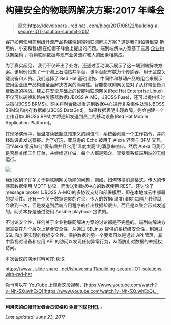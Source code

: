 # 构建安全的物联网解决方案:2017 年峰会

> 原文:[https://developers . red hat . com/blog/2017/06/22/building-a-secure-IOT-solution-summit-2017](https://developers.redhat.com/blog/2017/06/22/building-a-secure-iot-solution-summit-2017)

客户如何使用商用级开源产品构建端到端物联网解决方案？这是我们(帕特里克·斯坦纳、小麦和我)想在红帽子峰会上提出的问题。端到端解决方案基于三层 [企业物联网架构](https://www.redhat.com/cms/managed-files/is-intelligent-gateways-for-the-iot-technology-overview-us107776-201701-us.pdf) ，将物联网数据与现有业务流程和人的因素相集成。

为了真实起见， 我们不仅开出了处方，还通过互动演示展示了这一端到端解决方案。该用例设想了一个海上石油钻井平台，该平台配有数万个传感器，用于监控关键设备和人员。我们选择了 Red Hat 基础设施、中间件和移动产品的组合来展示使用企业级产品构建全面解决方案的简易性。智能物联网网关应对了从终端设备消费数据的挑战。建立在安全基础上的智能物联网网关(Red Hat Enterprise Linux)不仅可以转换和路由传感器数据(JBOSS A-MQ，JBOSS Fuse)，还可以提供实时决策(JBOSS BRMS)。网关将聚合数据发送到数据中心进行复杂事件处理(JBOSS BRMS)和内存数据库(JBOSS DataGrid)。如果数据表明出现故障，则会创建一个工作订单(JBOSS BPM)并将通知发送到员工的移动设备(Red Hat Mobile Application Platform)。

在现场演示中，当温度读数超过预定义的阈值时，系统会创建一个工作指令，并向移动设备发送警报。为了好玩，亚马逊的 Echo 被用于 Alexa 界面与 BPM 交互。问“Alexa 情况如何”很有趣并且它用“温度太高”的消息来响应。然后 Alexa 问我们是否想关闭工作订单，并继续这样做。每个人都是观众，享受着系统端到端的无缝运行。

![](../Images/b70c2edd4d68b97998b1d063f7834b41.png)

我们收到了许多关于物联网网关功能的问题，例如，如何转换消息格式，传入的传感器数据使用 MQTT 协议，而发送到数据中心的数据使用 REST。还讨论了 message broker (JBOSS A-MQ)的多协议支持和部署模型，即在本地或云中部署的灵活性。还有一个关于数据速度的讨论，传入的数据(温度/湿度)每隔几秒钟就会收到一次，但是发送到后端应用程序的传出数据却很少，而且是以聚合形式发送的。网关本身是通过使用 Ansible playbook 提供的。

不讨论安全性，任何关于企业物联网解决方案的讨论都是不完整的。端到端解决方案需要在几个层次上整合安全性，从通过 SELinux 提供的系统级安全性，到通过 SSL 和加密实现的数据安全性。保护数据的另一个要素可以是通过 API 管理，其中监视对设备和应用 API 的访问以发现任何异常行为，从而防止对数据的未授权访问。

本次会议的演示材料可在:获取

[https://www . slide share . net/ishuverma 11/building-secure-IOT-solutions-with-red-hat](https://www.slideshare.net/IshuVerma11/building-secure-iot-solutions-with-red-hat)

你也可以在 YouTube 上观看这段视频，[https://www.youtube.com/watch?v=Nh-5XuwhExQ](https://www.youtube.com/watch?v=Nh-5XuwhExQ)。

* * *

**利用您的红帽开发者会员资格和** [**免费下载 RHEL**](http://developers.redhat.com/products/rhel/download/) **。**

*Last updated: June 23, 2017*